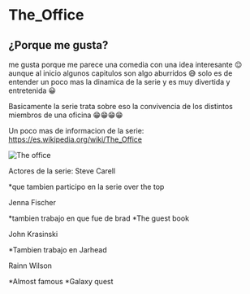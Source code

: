 # The_Office
## ¿Porque me gusta?
me gusta porque me parece una comedia con una idea interesante 😌 aunque al inicio algunos capitulos son algo aburridos 😅 solo es de entender un poco mas la dinamica de la serie y es muy divertida y entretenida 😀

Basicamente la serie trata sobre eso la convivencia de los distintos miembros de una oficina 😁😁😁😁

Un poco mas de informacion de la serie: https://es.wikipedia.org/wiki/The_Office

![The office](https://user-images.githubusercontent.com/114964339/218775584-85252cb6-7cb3-4265-b9e4-a81fa8986d2a.jpg)

Actores de la serie:
  Steve Carell
  
  *que tambien participo en la serie over the top
  
  Jenna Fischer
  
  *tambien trabajo en que fue de brad 
  *The guest book
  
  John Krasinski
  
  *Tambien trabajo en Jarhead
  
  Rainn Wilson
  
  *Almost famous
  *Galaxy quest

